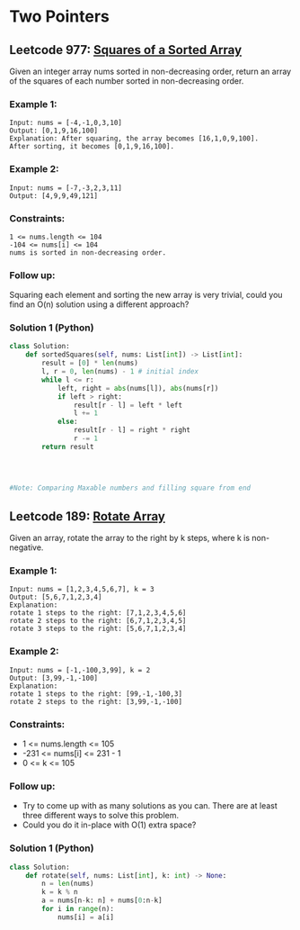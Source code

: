 # Two Pointers

## Leetcode 977: [Squares of a Sorted Array](https://leetcode.com/problems/squares-of-a-sorted-array/)

Given an integer array nums sorted in non-decreasing order, return an array of the squares of each number sorted in non-decreasing order.
 

### Example 1:
    Input: nums = [-4,-1,0,3,10]
    Output: [0,1,9,16,100]
    Explanation: After squaring, the array becomes [16,1,0,9,100].
    After sorting, it becomes [0,1,9,16,100].
### Example 2:
    Input: nums = [-7,-3,2,3,11]
    Output: [4,9,9,49,121]
 

### Constraints:

    1 <= nums.length <= 104
    -104 <= nums[i] <= 104
    nums is sorted in non-decreasing order.
 

### Follow up: 
Squaring each element and sorting the new array is very trivial, could you find an O(n) solution using a different approach?

### Solution 1 (Python)

```python
class Solution:
    def sortedSquares(self, nums: List[int]) -> List[int]:
        result = [0] * len(nums)
        l, r = 0, len(nums) - 1 # initial index
        while l <= r:
            left, right = abs(nums[l]), abs(nums[r])
            if left > right:
                result[r - l] = left * left
                l += 1
            else:
                result[r - l] = right * right
                r -= 1
        return result
    
    

    
#Note: Comparing Maxable numbers and filling square from end
```
## Leetcode 189: [Rotate Array](https://leetcode.com/problems/rotate-array/)

Given an array, rotate the array to the right by k steps, where k is non-negative.

 

### Example 1:

    Input: nums = [1,2,3,4,5,6,7], k = 3
    Output: [5,6,7,1,2,3,4]
    Explanation:
    rotate 1 steps to the right: [7,1,2,3,4,5,6]
    rotate 2 steps to the right: [6,7,1,2,3,4,5]
    rotate 3 steps to the right: [5,6,7,1,2,3,4]
### Example 2:

    Input: nums = [-1,-100,3,99], k = 2
    Output: [3,99,-1,-100]
    Explanation: 
    rotate 1 steps to the right: [99,-1,-100,3]
    rotate 2 steps to the right: [3,99,-1,-100]
 

### Constraints:

  * 1 <= nums.length <= 105
* -231 <= nums[i] <= 231 - 1
* 0 <= k <= 105

 

### Follow up:

* Try to come up with as many solutions as you can. There are at least three different ways to solve this problem.
* Could you do it in-place with O(1) extra space?

### Solution 1 (Python)
```python
class Solution:
    def rotate(self, nums: List[int], k: int) -> None:
        n = len(nums)
        k = k % n
        a = nums[n-k: n] + nums[0:n-k]
        for i in range(n):
            nums[i] = a[i]
```

